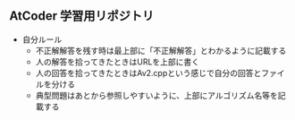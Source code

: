 ## AtCoder 学習用リポジトリ

+ 自分ルール
  + 不正解解答を残す時は最上部に「不正解解答」とわかるように記載する
  + 人の解答を拾ってきたときはURLを上部に書く
  + 人の回答を拾ってきたときはAv2.cppという感じで自分の回答とファイルを分ける
  + 典型問題はあとから参照しやすいように、上部にアルゴリズム名等を記載する
